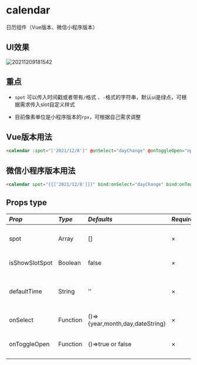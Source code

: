 # calendar
日历组件（Vue版本、微信小程序版本）


## UI效果
![20211209181542](https://s2.loli.net/2021/12/09/Pl4IVqA5oyv8axK.png)
## 重点

- `spot` 可以传入时间戳或者带有`/`格式 、`-`格式的字符串，默认ui是绿点，可根据需求传入slot自定义样式

- 目前像素单位是小程序版本的`rpx`，可根据自己需求调整
## Vue版本用法

```html
<calendar :spot="['2021/12/8']" @onSelect="dayChange" @onToggleOpen="openChange"/>
```
## 微信小程序版本用法

```html
<calendar spot="{{['2021/12/8']}}" bind:onSelect="dayChange" bind:onToggleOpen="openChange"/>
```
## Props type

| _Prop_    | _Type_   | _Defaults_ | _Required_ | _Description_                                                      |
| :-------- | :------- | :--------- | :--------- | ------------------------------------------------------------------ |
|spot|Array|[]|×|设置绿点的时间，样式可自定义|
|isShowSlotSpot|Boolean|false|×|是否显示slot的spot|
|defaultTime|String|''|×|当前默认选中时间，不传则为当前日期|
|onSelect|Function|()=>{year,month,day,dateString}|×|选中日期的回调函数|
|onToggleOpen |Function|()=>true or false|×|展开/收起日历的回调函数|
